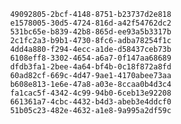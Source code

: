 
                49092805-2bcf-4148-8751-b23737d2e818
                e1578005-30d5-4724-816d-a42f54762dc2
                531bc65e-b839-42b8-865d-ee93a5b3317b
                2c1fc2a3-b9b1-4730-8fc6-adba78254f1c
                4dd4a880-f294-4ecc-a1de-d58437ceb73b
                6108eff8-3302-4654-a6a7-0f147aa68689
                dfdb3fa1-2bee-4a64-bf4b-0c18f872a8fd
                60ad82cf-669c-4d47-9ae1-4170abee73aa
                b608e813-1e6e-47a8-a03e-8ccaa0b4d3c4
                fa1cac5f-4342-4c99-94b0-6ceb13e92208
                661361a7-4cbc-4432-b4d3-abeb3e4ddcf0
                51b05c23-482e-4632-a1e8-9a995a2df59c
                